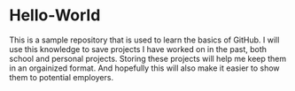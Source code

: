Hello-World
===========

This is a sample repository that is used to learn the basics of GitHub. I will use this knowledge to save projects I have worked on in the past, both school and personal projects. Storing these projects will help me keep them in an orgainized format. And hopefully this will also make it easier to show them to potential employers.
